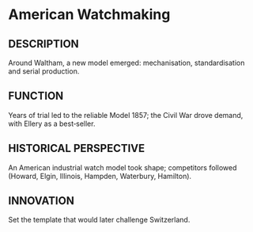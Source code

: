 # American Watchmaking

## DESCRIPTION
Around Waltham, a new model emerged: mechanisation, standardisation and serial production.

## FUNCTION
Years of trial led to the reliable Model 1857; the Civil War drove demand, with Ellery as a best‑seller.

## HISTORICAL PERSPECTIVE
An American industrial watch model took shape; competitors followed (Howard, Elgin, Illinois, Hampden, Waterbury, Hamilton).

## INNOVATION
Set the template that would later challenge Switzerland.
